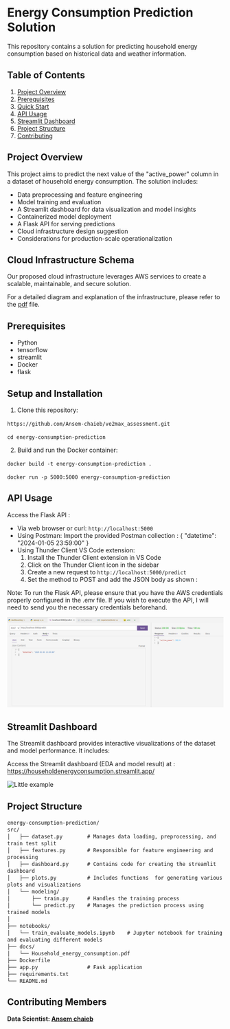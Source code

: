 # Energy Consumption Prediction Solution

This repository contains a solution for predicting household energy consumption based on historical data and weather information.

## Table of Contents

1. [Project Overview](#project-overview)
2. [Prerequisites](#prerequisites)
3. [Quick Start](#quick-start)
4. [API Usage](#api-usage)
5. [Streamlit Dashboard](#streamlit-dashboard)
6. [Project Structure](#project-structure)
7. [Contributing](#contributing)


## Project Overview

This project aims to predict the next value of the "active_power" column in a dataset of household energy consumption. The solution includes:

- Data preprocessing and feature engineering
- Model training and evaluation
- A Streamlit dashboard for data visualization and model insights
- Containerized model deployment
- A Flask API for serving predictions
- Cloud infrastructure design suggestion
- Considerations for production-scale operationalization

## Cloud Infrastructure Schema

Our proposed cloud infrastructure leverages AWS services to create a scalable, maintainable, and secure solution.

For a detailed diagram and explanation of the infrastructure, please refer to the [pdf](docs/Household_energy_consumption.pdf) file.

## Prerequisites

- Python 
- tensorflow
- streamlit 
- Docker
- flask

## Setup and Installation

1. Clone this repository:

`https://github.com/Ansem-chaieb/ve2max_assessment.git`

`cd energy-consumption-prediction`

2. Build and run the Docker container:

`docker build -t energy-consumption-prediction .`

`docker run -p 5000:5000 energy-consumption-prediction`


## API Usage

Access the Flask API :
- Via web browser or curl: `http://localhost:5000`
- Using Postman: Import the provided Postman collection :
{
    "datetime": "2024-01-05 23:59:00"
}
- Using Thunder Client VS Code extension: 
  1. Install the Thunder Client extension in VS Code
  2. Click on the Thunder Client icon in the sidebar
  3. Create a new request to `http://localhost:5000/predict`
  4. Set the method to POST and add the JSON body as shown :
  

Note: To run the Flask API, please ensure that you have the AWS credentials properly configured in the .env file. If you wish to execute the API, I will need to send you the necessary credentials beforehand.


![Thunder Client Usage](images/thunder.png)



## Streamlit Dashboard

The Streamlit dashboard provides interactive visualizations of the dataset and model performance. It includes:


Access the Streamlit dashboard (EDA and model result) at :
https://householdenergyconsumption.streamlit.app/


<img src="images/streamlit-dashboard.gif" width=900 alt="Little example"></img>

## Project Structure

```
energy-consumption-prediction/ 
src/
│   ├── dataset.py        # Manages data loading, preprocessing, and train test split
│   ├── features.py       # Responsible for feature engineering and processing
│   ├── dashboard.py      # Contains code for creating the streamlit dashboard
│   ├── plots.py          # Includes functions  for generating various plots and visualizations
│   └── modeling/
│       ├── train.py      # Handles the training process 
│       └── predict.py    # Manages the prediction process using trained models
│
├── notebooks/
│   └── train_evaluate_models.ipynb    # Jupyter notebook for training and evaluating different models
├── docs/
│   └── Household_energy_consumption.pdf
├── Dockerfile
├── app.py                # Fask application
├── requirements.txt
└── README.md
```

## Contributing Members

**Data Scientist: [Ansem chaieb](ansem.cb@gmail.com)**